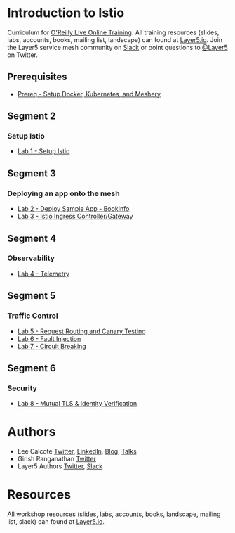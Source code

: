 # Introduction to Istio
Curriculum for [O'Reilly Live Online Training](https://www.oreilly.com/live-training/courses/introduction-to-istio/0636920282938/). All training resources (slides, labs, accounts, books, mailing list, landscape) can found at [Layer5.io](https://layer5.io). Join the Layer5 service mesh community on [Slack](http://slack.layer5.io) or point questions to [@Layer5](https://twitter.com/layer5) on Twitter.

## Prerequisites
- [Prereq - Setup Docker, Kubernetes, and Meshery](prereq/README.md)

## Segment 2
### Setup Istio
- [Lab 1 - Setup Istio](lab-1/README.md)

## Segment 3
### Deploying an app onto the mesh
- [Lab 2 - Deploy Sample App - BookInfo](lab-2/README.md)
- [Lab 3 - Istio Ingress Controller/Gateway](lab-3/README.md)

## Segment 4
### Observability
- [Lab 4 - Telemetry](lab-4/README.md)

## Segment 5
### Traffic Control
- [Lab 5 - Request Routing and Canary Testing](lab-5/README.md)
- [Lab 6 - Fault Injection](lab-6/README.md)
- [Lab 7 - Circuit Breaking](lab-7/README.md)

## Segment 6
### Security
- [Lab 8 - Mutual TLS & Identity Verification](lab-8/README.md)

# Authors
* Lee Calcote [Twitter](https://twitter.com/lcalcote), [LinkedIn](https://linkedin.com/in/leecalcote), [Blog](https://gingergeek.com), [Talks](https://calcotestudios.com/talks)
* Girish Ranganathan [Twitter](https://twitter.com/ingenious_G)
* Layer5 Authors [Twitter](https://twitter.com/layer5), [Slack](http://slack.layer5.io)

# Resources
All workshop resources (slides, labs, accounts, books, landscape, mailing list, slack) can found at [Layer5.io](https://layer5.io/#workshops).
